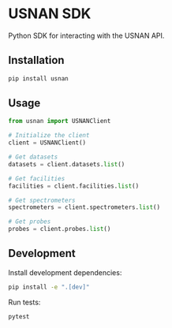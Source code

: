 # USNAN SDK

Python SDK for interacting with the USNAN API.

## Installation

```bash
pip install usnan
```

## Usage

```python
from usnan import USNANClient

# Initialize the client
client = USNANClient()

# Get datasets
datasets = client.datasets.list()

# Get facilities
facilities = client.facilities.list()

# Get spectrometers
spectrometers = client.spectrometers.list()

# Get probes
probes = client.probes.list()
```

## Development

Install development dependencies:

```bash
pip install -e ".[dev]"
```

Run tests:

```bash
pytest
```
